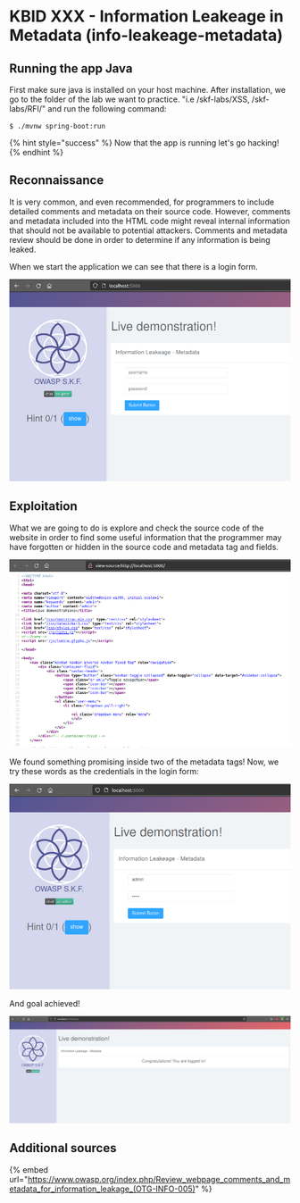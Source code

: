 # KBID XXX - Information Leakeage in Metadata (info-leakeage-metadata)

## Running the app Java

First make sure java is installed on your host machine.
After installation, we go to the folder of the lab we want to practice.
"i.e /skf-labs/XSS, /skf-labs/RFI/" and run the following command:

```
$ ./mvnw spring-boot:run
```

{% hint style="success" %}
Now that the app is running let's go hacking!
{% endhint %}

## Reconnaissance

It is very common, and even recommended, for programmers to include detailed comments and metadata on their source code.
However, comments and metadata included into the HTML code might reveal internal information that should not be available
to potential attackers. Comments and metadata review should be done in order to determine if any information is being leaked.

When we start the application we can see that there is a login form.

![](../../.gitbook/assets/java/info-leakage-metadata/1.png)

## Exploitation

What we are going to do is explore and check the source code of the website in order to find some useful information that the programmer may have forgotten or hidden
in the source code and metadata tag and fields.

![](../../.gitbook/assets/java/info-leakage-metadata/2.png)

We found something promising inside two of the metadata tags!
Now, we try these words as the credentials in the login form:

![](../../.gitbook/assets/java/info-leakage-metadata/3.png)

And goal achieved!

![](../../.gitbook/assets/java/info-leakage-metadata/4.png)

## Additional sources

{% embed url="https://www.owasp.org/index.php/Review_webpage_comments_and_metadata_for_information_leakage_(OTG-INFO-005)" %}
